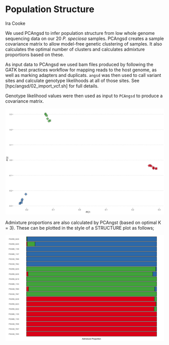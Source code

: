 Population Structure
================
Ira Cooke

We used PCAngsd to infer population structure from low whole genome
sequencing data on our 20 *P. speciosa* samples. PCAngsd creates a
sample covariance matrix to allow model-free genetic clustering of
samples. It also calculates the optimal number of clusters and
calculates admixture proportions based on these.

As input data to PCAngsd we used bam files produced by following the
GATK best practices workflow for mapping reads to the host genome, as
well as marking adapters and duplicats. `angsd` was then used to call
variant sites and calculate genotype likelihoods at all of those sites.
See \[hpc/angsd/02\_import\_vcf.sh\] for full details.

Genotype likelihood values were then used as input to `PCAngsd` to
produce a covariance
matrix.

![](02_population_structure_files/figure-gfm/unnamed-chunk-3-1.png)<!-- -->

Admixture proportions are also calculated by PCAngst (based on optimal K
= 3). These can be plotted in the style of a STRUCTURE plot as
follows;

![](02_population_structure_files/figure-gfm/unnamed-chunk-4-1.png)<!-- -->
